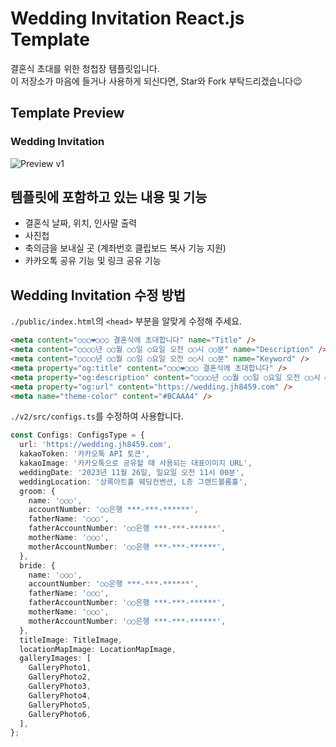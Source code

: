 # Wedding Invitation React.js Template

결혼식 초대를 위한 청첩장 템플릿입니다.  
이 저장소가 마음에 들거나 사용하게 되신다면, Star와 Fork 부탁드리겠습니다😉

## Template Preview

### Wedding Invitation
![Preview v1](./Preview_v1.gif)

## 템플릿에 포함하고 있는 내용 및 기능
- 결혼식 날짜, 위치, 인사말 출력
- 사진첩
- 축의금을 보내실 곳 (계좌번호 클립보드 복사 기능 지원)
- 카카오톡 공유 기능 및 링크 공유 기능

## Wedding Invitation 수정 방법

`./public/index.html`의 `<head>` 부분을 알맞게 수정해 주세요.  
```html
<meta content="○○○❤○○○ 결혼식에 초대합니다" name="Title" />
<meta content="○○○○년 ○○월 ○○일 ○요일 오전 ○○시 ○○분" name="Description" />
<meta content="○○○○년 ○○월 ○○일 ○요일 오전 ○○시 ○○분" name="Keyword" />
<meta property="og:title" content="○○○❤○○○ 결혼식에 초대합니다" />
<meta property="og:description" content="○○○○년 ○○월 ○○일 ○요일 오전 ○○시 ○○분" />
<meta property="og:url" content="https://wedding.jh8459.com" />
<meta name="theme-color" content="#BCAAA4" />
```

`./v2/src/configs.ts`를 수정하여 사용합니다.  
```typescript
const Configs: ConfigsType = {
  url: 'https://wedding.jh8459.com',
  kakaoToken: '카카오톡 API 토큰',
  kakaoImage: '카카오톡으로 공유할 때 사용되는 대표이미지 URL',
  weddingDate: '2023년 11월 26일, 일요일 오전 11시 00분',
  weddingLocation: '상록아트홀 웨딩컨벤션, L층 그랜드볼룸홀',
  groom: {
    name: '○○○',
    accountNumber: '○○은행 ***-***-******',
    fatherName: '○○○',
    fatherAccountNumber: '○○은행 ***-***-******',
    motherName: '○○○',
    motherAccountNumber: '○○은행 ***-***-******',
  },
  bride: {
    name: '○○○',
    accountNumber: '○○은행 ***-***-******',
    fatherName: '○○○',
    fatherAccountNumber: '○○은행 ***-***-******',
    motherName: '○○○',
    motherAccountNumber: '○○은행 ***-***-******',
  },
  titleImage: TitleImage,
  locationMapImage: LocationMapImage,
  galleryImages: [
    GalleryPhoto1,
    GalleryPhoto2,
    GalleryPhoto3,
    GalleryPhoto4,
    GalleryPhoto5,
    GalleryPhoto6,
  ],
};
```
